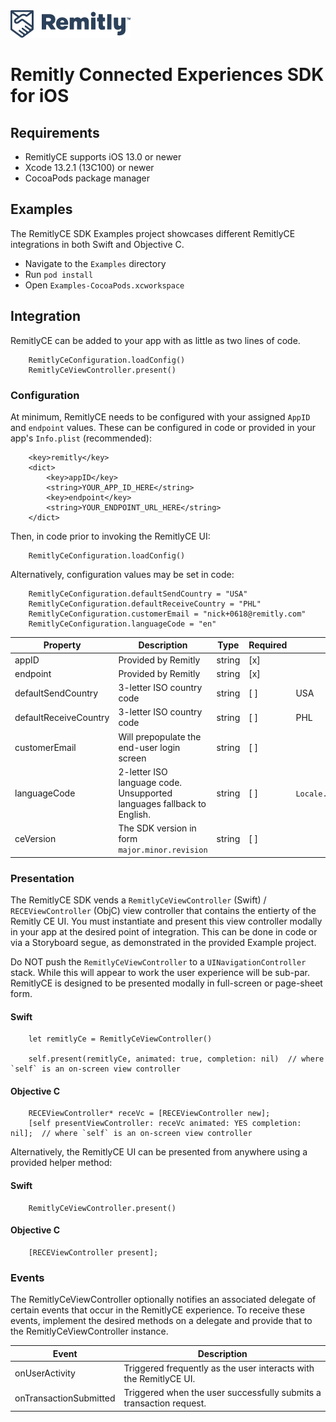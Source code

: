 <img src=".github/Remitly_Horizontal_Logo_Preferred_RGB_Indigo_192x44.png" title="Remitly Logo" />

# Remitly Connected Experiences SDK for iOS

## Requirements

- RemitlyCE supports iOS 13.0 or newer
- Xcode 13.2.1 (13C100) or newer
- CocoaPods package manager

## Examples

The RemitlyCE SDK Examples project showcases different RemitlyCE integrations in both Swift and Objective C.   

- Navigate to the `Examples` directory
- Run `pod install`
- Open `Examples-CocoaPods.xcworkspace`

## Integration

RemitlyCE can be added to your app with as little as two lines of code.   

```
    RemitlyCeConfiguration.loadConfig()
    RemitlyCeViewController.present()
```

### Configuration

At minimum, RemitlyCE needs to be configured with your assigned `AppID` and `endpoint` values.   These can be configured in code or provided in your app's `Info.plist` (recommended):

```
    <key>remitly</key>
    <dict>
        <key>appID</key>
        <string>YOUR_APP_ID_HERE</string>
        <key>endpoint</key>
        <string>YOUR_ENDPOINT_URL_HERE</string>
    </dict>
```

Then, in code prior to invoking the RemitlyCE UI:

```
    RemitlyCeConfiguration.loadConfig()
```

Alternatively, configuration values may be set in code:

```
    RemitlyCeConfiguration.defaultSendCountry = "USA"
    RemitlyCeConfiguration.defaultReceiveCountry = "PHL"
    RemitlyCeConfiguration.customerEmail = "nick+0618@remitly.com"
    RemitlyCeConfiguration.languageCode = "en"
```


| Property              | Description                                                              | Type   | Required | Default Value                 | Access     |
|-----------------------|--------------------------------------------------------------------------|--------|----------|-------------------------------|------------|
| appID                 | Provided by Remitly                                                      | string | [x]      |                               | read/write |
| endpoint              | Provided by Remitly                                                      | string | [x]      |                               | read/write |
| defaultSendCountry    | 3-letter ISO country code                                                | string | [ ]      | USA                           | read/write |
| defaultReceiveCountry | 3-letter ISO country code                                                | string | [ ]      | PHL                           | read/write |
| customerEmail         | Will prepopulate the end-user login screen                               | string | [ ]      |                               | read/write |
| languageCode          | 2-letter ISO language code.   Unsupported languages fallback to English. | string | [ ]      | `Locale.current.languageCode` | read/write |
| ceVersion             | The SDK version in form `major.minor.revision`                           | string | [ ]      |                               | readonly   |


### Presentation

The RemitlyCE SDK vends a `RemitlyCeViewController` (Swift) / `RECEViewController` (ObjC) view controller that contains the entierty of the Remitly CE UI.   You must instantiate and present this view controller modally in your app at the desired point of integration.   This can be done in code or via a Storyboard segue, as demonstrated in the provided Example project.

Do NOT push the `RemitlyCeViewController` to a `UINavigationController` stack.   While this will appear to work the user experience will be sub-par.  RemitlyCE is designed to be presented modally in full-screen or page-sheet form. 

#### Swift

```
    let remitlyCe = RemitlyCeViewController()

    self.present(remitlyCe, animated: true, completion: nil)  // where `self` is an on-screen view controller
```

#### Objective C

```
    RECEViewController* receVc = [RECEViewController new];
    [self presentViewController: receVc animated: YES completion: nil];  // where `self` is an on-screen view controller

```


Alternatively, the RemitlyCE UI can be presented from anywhere using a provided helper method:

#### Swift

```
    RemitlyCeViewController.present()
```

#### Objective C

```
    [RECEViewController present];
```

### Events

The RemitlyCeViewController optionally notifies an associated delegate of certain events that occur in the RemitlyCE experience.   To receive these events, implement the desired methods on a delegate and provide that to the RemitlyCeViewController instance.

| Event                  | Description                                                         |
|------------------------|---------------------------------------------------------------------|
| onUserActivity         | Triggered frequently as the user interacts with the RemitlyCE UI.   |
| onTransactionSubmitted | Triggered when the user successfully submits a transaction request. |




